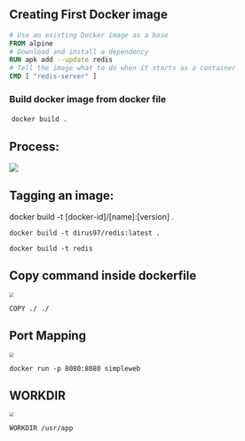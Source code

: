 ## Creating First Docker image

```dockerfile
# Use an existing Docker image as a base
FROM alpine
# Download and install a dependency
RUN apk add --update redis
# Tell the image what to do when it starts as a container
CMD [ "redis-server" ]
```

### Build docker image from docker file 

​	`docker build .`

## Process:

<img src="/home/deepesh/Pictures/Screenshot from 2021-05-08 11-56-03.png"  />

## Tagging an image:

docker build -t [docker-id]/[name]:[version] .

`docker build -t dirus97/redis:latest .`

`docker build -t redis`

## Copy command inside dockerfile

<img src="/home/deepesh/Pictures/Screenshot from 2021-05-08 15-16-24.png" style="zoom:50%;" />

`COPY ./ ./`

## Port Mapping

<img src="/home/deepesh/Pictures/Screenshot from 2021-05-08 15-20-11.png" style="zoom: 50%;" />

`docker run -p 8080:8080 simpleweb`

## WORKDIR

<img src="/home/deepesh/Pictures/Screenshot from 2021-05-08 15-37-44.png" style="zoom:50%;" />

`WORKDIR /usr/app`

